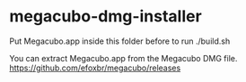# megacubo-dmg-installer
Put Megacubo.app inside this folder before to run ./build.sh

You can extract Megacubo.app from the Megacubo DMG file. https://github.com/efoxbr/megacubo/releases
